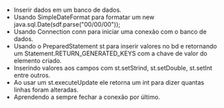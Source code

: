 * Inserir dados em um banco de dados.
* Usando SimpleDateFormat para formatar um new java.sql.Date(sdf.parse("00/00/00"));
* Usando Connection conn para iniciar uma conexão com o banco de dados.
* Usando o PreparedStatement st para inserir valores no bd e retornando um Statement.RETURN_GENERATED_KEYS com a chave de valor do elemento criado.
* Inserindo valores aos campos com st.setStrind, st.setDouble, st.setInt entre outros.
* Ao usar um st.executeUpdate ele retorna um int para dizer quantas linhas foram alteradas.
* Aprendendo a sempre fechar a conexão por último.  